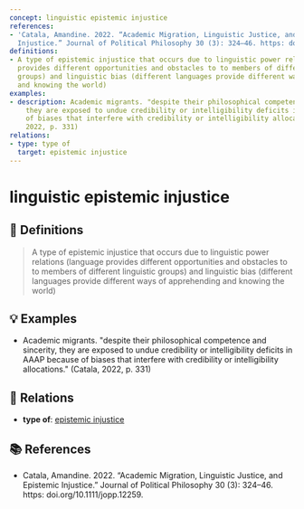 ```yaml
---
concept: linguistic epistemic injustice
references:
- 'Catala, Amandine. 2022. “Academic Migration, Linguistic Justice, and Epistemic
  Injustice.” Journal of Political Philosophy 30 (3): 324–46. https: doi.org/10.1111/jopp.12259.'
definitions:
- A type of epistemic injustice that occurs due to linguistic power relations (language
  provides different opportunities and obstacles to to members of different linguistic
  groups) and linguistic bias (different languages provide different ways of apprehending
  and knowing the world)
examples:
- description: Academic migrants. "despite their philosophical competence and sincerity,
    they are exposed to undue credibility or intelligibility deficits in AAAP because
    of biases that interfere with credibility or intelligibility allocations." (Catala,
    2022, p. 331)
relations:
- type: type of
  target: epistemic injustice
---
```


# linguistic epistemic injustice

## 📖 Definitions

> A type of epistemic injustice that occurs due to linguistic power relations (language provides different opportunities and obstacles to to members of different linguistic groups) and linguistic bias (different languages provide different ways of apprehending and knowing the world)

## 💡 Examples

- Academic migrants. "despite their philosophical competence and sincerity, they are exposed to undue credibility or intelligibility deficits in AAAP because of biases that interfere with credibility or intelligibility allocations." (Catala, 2022, p. 331)

## 🔗 Relations

- **type of**: [epistemic injustice](./epistemic-injustice.md)

## 📚 References

- Catala, Amandine. 2022. “Academic Migration, Linguistic Justice, and Epistemic Injustice.” Journal of Political Philosophy 30 (3): 324–46. https: doi.org/10.1111/jopp.12259.

